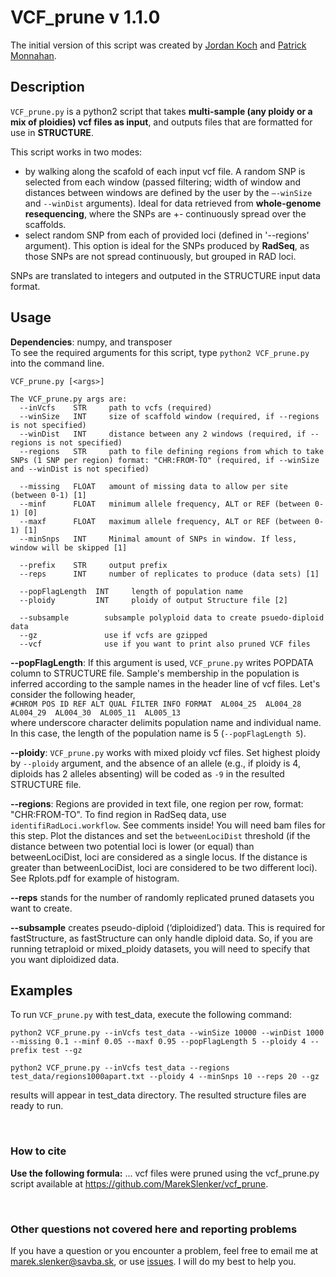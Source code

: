 # VCF_prune v 1.1.0

The initial version of this script was created by [Jordan Koch](https://github.com/jmkoch) and [Patrick Monnahan](https://github.com/pmonnahan). 
 
## Description
`VCF_prune.py` is a python2 script that takes **multi-sample (any ploidy or a mix of ploidies) vcf files as input**, and outputs files that are formatted for use in **STRUCTURE**.  

This script works in two modes: 
* by walking along the scafold of each input vcf file. A random SNP is selected from each window (passed filtering; width of window and distances between windows are defined by the user by the `–-winSize` and `--winDist`  arguments). Ideal for data retrieved from **whole-genome resequencing**,  where the SNPs are +- continuously spread over the scaffolds.
* select random SNP from each of provided loci (defined in '--regions' argument). This option is ideal for the SNPs produced by **RadSeq**, as those SNPs are not spread continuously, but grouped in RAD loci.  

SNPs are translated to integers and outputed in the STRUCTURE input data format.



## Usage
**Dependencies**: numpy, and transposer  
To see the required arguments for this script, type `python2 VCF_prune.py` into the command line.  

```
VCF_prune.py [<args>]

The VCF_prune.py args are:
  --inVcfs    STR     path to vcfs (required)
  --winSize   INT     size of scaffold window (required, if --regions is not specified)
  --winDist   INT     distance between any 2 windows (required, if --regions is not specified)
  --regions   STR     path to file defining regions from which to take SNPs (1 SNP per region) format: "CHR:FROM-TO" (required, if --winSize and --winDist is not specified)

  --missing   FLOAT   amount of missing data to allow per site (between 0-1) [1]
  --minf      FLOAT   minimum allele frequency, ALT or REF (between 0-1) [0]
  --maxf      FLOAT   maximum allele frequency, ALT or REF (between 0-1) [1]
  --minSnps   INT     Minimal amount of SNPs in window. If less, window will be skipped [1]

  --prefix    STR     output prefix
  --reps      INT     number of replicates to produce (data sets) [1]
  
  --popFlagLength  INT     length of population name
  --ploidy         INT     ploidy of output Structure file [2]

  --subsample        subsample polyploid data to create psuedo-diploid data
  --gz               use if vcfs are gzipped
  --vcf              use if you want to print also pruned VCF files 
```



**--popFlagLength**: If this argument is used, `VCF_prune.py` writes POPDATA column to STRUCTURE file. Sample's membership in the population is inferred according to the sample names in the header line of vcf files. Let's consider the following header,  
`#CHROM POS ID REF ALT QUAL FILTER INFO FORMAT  AL004_25  AL004_28  AL004_29  AL004_30  AL005_11  AL005_13`  
where underscore character delimits population name and individual name. In this case, the length of the population name is 5 (`--popFlagLength 5`).

**--ploidy**: `VCF_prune.py` works with mixed ploidy vcf files. Set highest ploidy by `--ploidy` argument, and the absence of an allele (e.g.,  if ploidy is 4, diploids has 2 alleles absenting) will be coded as `-9` in the resulted STRUCTURE file.  

**--regions**: Regions are provided in text file, one region per row, format: "CHR:FROM-TO". To find region in RadSeq data, use `identifiRadLoci.workflow`. See comments inside! You will need bam files for this step. Plot the distances and set the `betweenLociDist` threshold (if the distance between two potential loci is lower (or equal) than betweenLociDist, loci are considered as a single locus. If the distance is greater than betweenLociDist, loci are considered to be two different loci). See Rplots.pdf for example of histogram. 


**--reps** stands for the number of randomly replicated pruned datasets you want to create.  

**--subsample** creates pseudo-diploid (‘diploidized’) data. This is required for fastStructure, as fastStructure can only handle diploid data. So, if you are running tetraploid or mixed_ploidy datasets, you will need to specify that you want diploidized data. 


## Examples
To run `VCF_prune.py` with test_data, execute the following command:
```
python2 VCF_prune.py --inVcfs test_data --winSize 10000 --winDist 1000 --missing 0.1 --minf 0.05 --maxf 0.95 --popFlagLength 5 --ploidy 4 --prefix test --gz

python2 VCF_prune.py --inVcfs test_data --regions test_data/regions1000apart.txt --ploidy 4 --minSnps 10 --reps 20 --gz

```
results will appear in test_data directory. The resulted structure files are ready to run.  




&nbsp;  
### How to cite
**Use the following formula:** ... vcf files were pruned using the vcf_prune.py script available at https://github.com/MarekSlenker/vcf_prune.  

&nbsp;  
### Other questions not covered here and reporting problems
If you have a question or you encounter a problem, feel free to email me at marek.slenker@savba.sk, or use [issues](https://github.com/MarekSlenker/vcf_prune/issues). I will do my best to help you.
